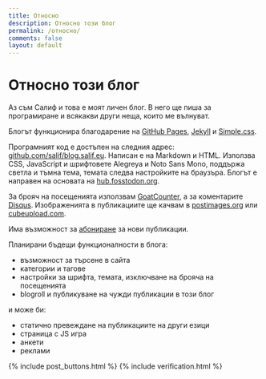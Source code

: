 ```yaml
---
title: Относно
description: Относно този блог
permalink: /относно/
comments: false
layout: default
---
```

# Относно този блог

Аз съм Салиф и това е моят личен блог. В него ще пиша за програмиране и всякакви други неща, които ме вълнуват.

Блогът функционира благодарение на [GitHub Pages](https://pages.github.com/), [Jekyll](https://jekyllrb.com) и [Simple.css](https://simplecss.org).

Програмният код е достъпен на следния адрес: [github.com/salif/blog.salif.eu](https://github.com/salif/blog.salif.eu). Написан е на Markdown и HTML.
Използва CSS, JavaScript и шрифтовете Alegreya и Noto Sans Mono, поддържа светла и тъмна тема, темата следва настройките на браузъра. 
Блогът е направен на основата на [hub.fosstodon.org](https://hub.fosstodon.org/).

За брояч на посещенията използвам [GoatCounter](https://blosaleu.goatcounter.com/), а за коментарите [Disqus](https://disqus.com/home/forums/blog-salif-eu/?l=bg).
Изображенията в публикациите ще качвам в [postimages.org](https://postimages.org) или [cubeupload.com](https://cubeupload.com/).

Има възможност за [абониране](/абониране) за нови публикации.

Планирани бъдещи функционалности в блога:

* възможност за търсене в сайта
* категории и тагове
* настройки за шрифта, темата, изключване на брояча на посещенията
* blogroll и публикуване на чужди публикации в този блог

и може би:

* статично превеждане на публикациите на други езици
* страница с JS игра
* анкети
* реклами

{% include post_buttons.html %}
{% include verification.html %}
